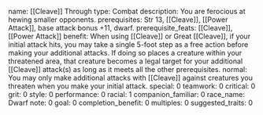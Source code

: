 name: [[Cleave]] Through
type: Combat
description: You are ferocious at hewing smaller opponents.
prerequisites: Str 13, [[Cleave]], [[Power Attack]], base attack bonus +11, dwarf.
prerequisite_feats: [[Cleave]], [[Power Attack]]
benefit: When using [[Cleave]] or Great [[Cleave]], if your initial attack hits, you may take a single 5-foot step as a free action before making your additional attacks. If doing so places a creature within your threatened area, that creature becomes a legal target for your additional [[Cleave]] attack(s) as long as it meets all the other prerequisites.
normal: You may only make additional attacks with [[Cleave]] against creatures you threaten when you make your initial attack.
special: 0
teamwork: 0
critical: 0
grit: 0
style: 0
performance: 0
racial: 1
companion_familiar: 0
race_name: Dwarf
note: 0
goal: 0
completion_benefit: 0
multiples: 0
suggested_traits: 0
